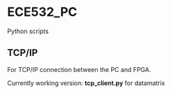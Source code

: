 # ECE532_PC
Python scripts

## TCP/IP
For TCP/IP connection between the PC and FPGA.

Currently working version: **tcp_client.py** for datamatrix
